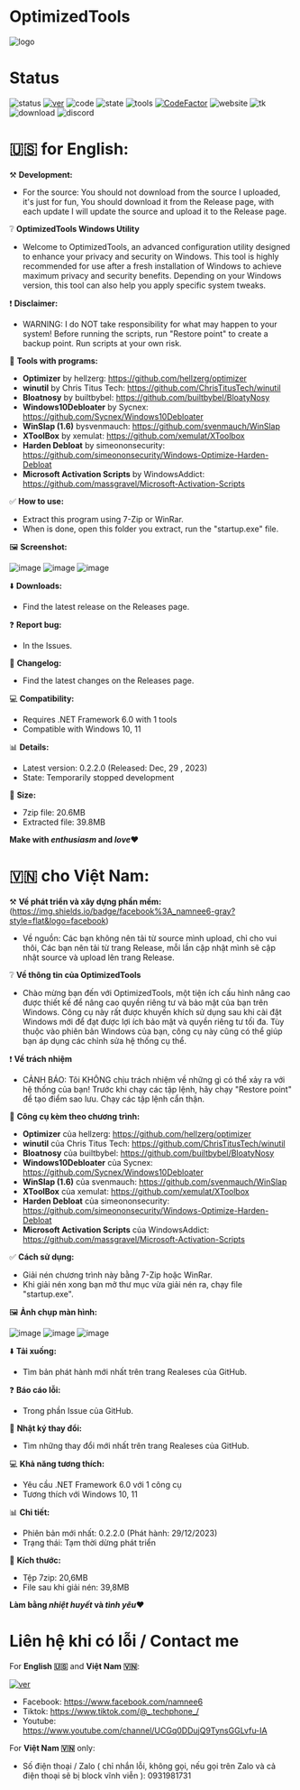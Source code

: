 # OptimizedTools 
![logo](https://github.com/NamGitHub2002/OptimizedTools/assets/120299835/282563d8-a156-4ea6-a5d7-e49afd2a8729)

# Status
![status](https://img.shields.io/badge/status-okay-blue)
[![ver](https://img.shields.io/badge/version-0.2.2.0_lastet-black)](https://github.com/NamGitHub2002/OptimizedTools/releases)
![code](https://img.shields.io/badge/code_quality-good%3A_B-green)
![state](https://img.shields.io/badge/state-temporarily_stopped_development-yellow)
![tools](https://img.shields.io/badge/tools_version-outdated-red)
[![CodeFactor](https://www.codefactor.io/repository/github/namgithub2002/optimizedtools/badge)](https://www.codefactor.io/repository/github/namgithub2002/optimizedtools)
![website](https://img.shields.io/badge/website_status-okay-blue)
![tk](https://img.shields.io/badge/thank%20for%20visit%2C%20download%20and%20using%20this%20project!-white?style=flat)
![download](https://img.shields.io/badge/downloads%3A-9%2Fmonth-green?style=flat&logo=downloads)
![discord](https://img.shields.io/badge/not%20supported%20(coming%20soon)-black?style=flat&logo=discord)

# 🇺🇸 for English:

⚒️ **Development:**
- For the source: You should not download from the source I uploaded, it's just for fun, You should download it from the Release page, with each update I will update the source and upload it to the Release page.

❔ **OptimizedTools Windows Utility**

- Welcome to OptimizedTools, an advanced configuration utility designed to enhance your privacy and security on Windows. This tool is highly recommended for use after a fresh installation of Windows to achieve maximum privacy and security benefits. Depending on your Windows version, this tool can also help you apply specific system tweaks.

❗ **Disclaimer:**
- WARNING: I do NOT take responsibility for what may happen to your system! Before running the scripts, run "Restore point" to create a backup point. Run scripts at your own risk.

💾 **Tools with programs:**
- **Optimizer** by hellzerg: https://github.com/hellzerg/optimizer
- **winutil** by Chris Titus Tech: https://github.com/ChrisTitusTech/winutil
- **Bloatnosy** by builtbybel: https://github.com/builtbybel/BloatyNosy
- **Windows10Debloater** by Sycnex: https://github.com/Sycnex/Windows10Debloater
- **WinSlap (1.6)** bysvenmauch: https://github.com/svenmauch/WinSlap
- **XToolBox** by xemulat: https://github.com/xemulat/XToolbox
- **Harden Debloat** by simeononsecurity: https://github.com/simeononsecurity/Windows-Optimize-Harden-Debloat
- **Microsoft Activation Scripts** by WindowsAddict: https://github.com/massgravel/Microsoft-Activation-Scripts

✅ **How to use:**
- Extract this program using 7-Zip or WinRar.
- When is done, open this folder you extract, run the "startup.exe" file.

🖼 **Screenshot:**

![image](https://github.com/NamGitHub2002/All-in-one-Tools-by-Nam/assets/120299835/41f40386-8267-4101-bc3a-bafa07f9e08e)
![image](https://github.com/NamGitHub2002/All-in-one-Tools-by-Nam/assets/120299835/3a750537-a59a-439e-8076-05bbf1353cbf)
![image](https://github.com/NamGitHub2002/All-in-one-Tools-by-Nam/assets/120299835/c6cb8bc3-5d1d-4f6a-bbe4-d70a91cd4cda)

⬇️ **Downloads:**
- Find the latest release on the Releases page.

❓ **Report bug:**
- In the Issues.

📰 **Changelog:**
- Find the latest changes on the Releases page.

💻 **Compatibility:**
- Requires .NET Framework 6.0 with 1 tools
- Compatible with Windows 10, 11

📊 **Details:**
- Latest version: 0.2.2.0 (Released: Dec, 29 , 2023)
- State: Temporarily stopped development

📶 **Size:**
- 7zip file: 20.6MB
- Extracted file: 39.8MB

**Make with *enthusiasm* and *love*❤️**

# 🇻🇳 cho Việt Nam:

⚒️ **Về phát triển và xây dựng phần mềm:**(https://img.shields.io/badge/facebook%3A_namnee6-gray?style=flat&logo=facebook)
- Về nguồn: Các bạn không nên tải từ source mình upload, chỉ cho vui thôi, Các bạn nên tải từ trang Release, mỗi lần cập nhật mình sẽ cập nhật source và upload lên trang Release.

❔ **Về thông tin của OptimizedTools**

- Chào mừng bạn đến với OptimizedTools, một tiện ích cấu hình nâng cao được thiết kế để nâng cao quyền riêng tư và bảo mật của bạn trên Windows. Công cụ này rất được khuyến khích sử dụng sau khi cài đặt Windows mới để đạt được lợi ích bảo mật và quyền riêng tư tối đa. Tùy thuộc vào phiên bản Windows của bạn, công cụ này cũng có thể giúp bạn áp dụng các chỉnh sửa hệ thống cụ thể.

❗ **Về trách nhiệm**
- CẢNH BÁO: Tôi KHÔNG chịu trách nhiệm về những gì có thể xảy ra với hệ thống của bạn! Trước khi chạy các tập lệnh, hãy chạy "Restore point" để tạo điểm sao lưu. Chạy các tập lệnh cẩn thận.

💾 **Công cụ kèm theo chương trình:**
- **Optimizer** của hellzerg: https://github.com/hellzerg/optimizer
- **winutil** của Chris Titus Tech: https://github.com/ChrisTitusTech/winutil
- **Bloatnosy** của builtbybel: https://github.com/builtbybel/BloatyNosy
- **Windows10Debloater** của Sycnex: https://github.com/Sycnex/Windows10Debloater
- **WinSlap (1.6)** của svenmauch: https://github.com/svenmauch/WinSlap
- **XToolBox** của xemulat: https://github.com/xemulat/XToolbox
- **Harden Debloat** của simeononsecurity: https://github.com/simeononsecurity/Windows-Optimize-Harden-Debloat
- **Microsoft Activation Scripts** của WindowsAddict: https://github.com/massgravel/Microsoft-Activation-Scripts

✅ **Cách sử dụng:**
- Giải nén chương trình này bằng 7-Zip hoặc WinRar.
- Khi giải nén xong bạn mở thư mục vừa giải nén ra, chạy file "startup.exe".

🖼 **Ảnh chụp màn hình:**

![image](https://github.com/NamGitHub2002/All-in-one-Tools-by-Nam/assets/120299835/41f40386-8267-4101-bc3a-bafa07f9e08e)
![image](https://github.com/NamGitHub2002/All-in-one-Tools-by-Nam/assets/120299835/3a750537-a59a-439e-8076-05bbf1353cbf)
![image](https://github.com/NamGitHub2002/All-in-one-Tools-by-Nam/assets/120299835/c6cb8bc3-5d1d-4f6a-bbe4-d70a91cd4cda)

⬇️ **Tải xuống:**
- Tìm bản phát hành mới nhất trên trang Realeses của GitHub.

❓ **Báo cáo lỗi:**
- Trong phần Issue của GitHub.

📰 **Nhật ký thay đổi:**
- Tìm những thay đổi mới nhất trên trang Realeses của GitHub.

💻 **Khả năng tương thích:**
- Yêu cầu .NET Framework 6.0 với 1 công cụ
- Tương thích với Windows 10, 11

📊 **Chi tiết:**
- Phiên bản mới nhất: 0.2.2.0 (Phát hành: 29/12/2023)
- Trạng thái: Tạm thời dừng phát triển


📶 **Kích thước:**
- Tệp 7zip: 20,6MB
- File sau khi giải nén: 39,8MB

**Làm bằng *nhiệt huyết* và *tình yêu*❤️**

# Liên hệ khi có lỗi / Contact me
For **English 🇺🇸** and **Việt Nam 🇻🇳**:

[![ver](https://img.shields.io/badge/facebook%3A_namnee6-gray?style=flat&logo=facebook)](https://www.facebook.com/namnee6)

- Facebook: https://www.facebook.com/namnee6
- Tiktok: https://www.tiktok.com/@_.techphone_/
- Youtube: https://www.youtube.com/channel/UCGq0DDujQ9TynsGGLvfu-IA

For **Việt Nam 🇻🇳** only:
- Số điện thoại / Zalo ( chỉ nhắn lỗi, không gọi, nếu gọi trên Zalo và cả điện thoại sẽ bị block vĩnh viễn ): 0931981731 
